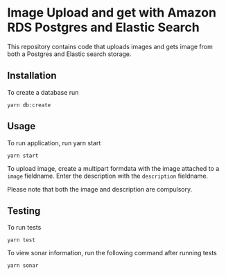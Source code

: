 # Image Upload and get with Amazon RDS Postgres and Elastic Search
This repository contains code that uploads images and gets image from both a Postgres and Elastic search storage.

## Installation

To create a database run

```node
yarn db:create
```

## Usage

To run application, run yarn start

```node
yarn start
```

To upload image, create a multipart formdata with the image attached to a `image` fieldname. Enter the description with the `description` fieldname.

Please note that both the image and description are compulsory.

## Testing

To run tests

```node
yarn test
```


To view sonar information, run the following command after running tests

```node
yarn sonar
```

